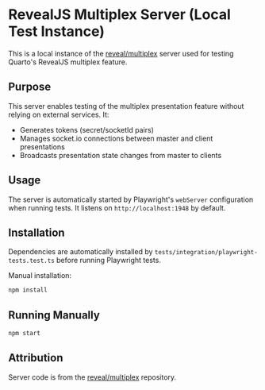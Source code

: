 # RevealJS Multiplex Server (Local Test Instance)

This is a local instance of the [reveal/multiplex](https://github.com/reveal/multiplex) server used for testing Quarto's RevealJS multiplex feature.

## Purpose

This server enables testing of the multiplex presentation feature without relying on external services. It:

- Generates tokens (secret/socketId pairs)
- Manages socket.io connections between master and client presentations
- Broadcasts presentation state changes from master to clients

## Usage

The server is automatically started by Playwright's `webServer` configuration when running tests. It listens on `http://localhost:1948` by default.

## Installation

Dependencies are automatically installed by `tests/integration/playwright-tests.test.ts` before running Playwright tests.

Manual installation:
```bash
npm install
```

## Running Manually

```bash
npm start
```

## Attribution

Server code is from the [reveal/multiplex](https://github.com/reveal/multiplex) repository.
